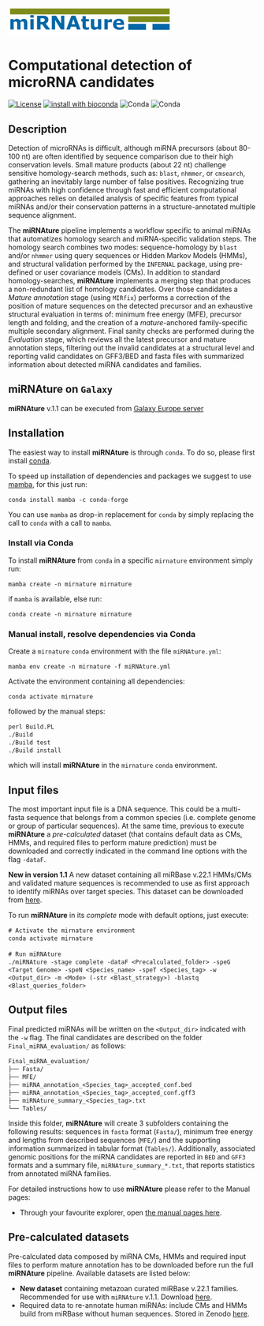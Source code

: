 ![miRNAture](https://github.com/Bierinformatik/miRNAture/blob/main/mirnature_logo.png "miRNAture") 
=========
# Computational detection of microRNA candidates
[![License](https://img.shields.io/github/license/cavelandiah/miRNAture_v1)](https://github.com/cavelandiah/miRNAture_v1)
[![install with bioconda](https://img.shields.io/badge/install%20with-bioconda-brightgreen.svg?style=flat)](http://bioconda.github.io/recipes/mirnature/README.html)
![Conda](https://img.shields.io/conda/v/bioconda/mirnature)
![Conda](https://img.shields.io/conda/dn/bioconda/mirnature)

## Description

Detection of microRNAs is difficult, although miRNA precursors (about 80-100 nt) are often 
identified by sequence comparison due to their high conservation levels. Small mature products 
(about 22 nt) challenge sensitive homology-search methods, such as: `blast`, `nhmmer`, or `cmsearch`, 
gathering an inevitably large number of false positives. Recognizing true miRNAs with high 
confidence through fast and efficient computational approaches relies on detailed analysis of 
specific features from typical miRNAs and/or their conservation patterns in a structure-annotated 
multiple sequence alignment.

The **miRNAture** pipeline implements a workflow specific to animal miRNAs that automatizes homology 
search and miRNA-specific validation steps. The homology search combines two modes: sequence-homology by 
`blast` and/or `nhmmer` using query sequences or Hidden Markov Models (HMMs), and structural validation 
performed by the `INFERNAL` package, using pre-defined or user covariance models (CMs). 
In addition to standard homology-searches, **miRNAture** implements a merging step that produces a 
non-redundant list of homology candidates. Over those candidates a _Mature annotation_ stage (using `MIRfix`)
performs a correction of the position of mature sequences on the detected precursor and an exhaustive 
structural evaluation in terms of: minimum free energy (MFE), precursor length and folding, and the creation
of a *mature*-anchored family-specific multiple secondary alignment. Final sanity checks are performed 
during the _Evaluation_ stage, which reviews all the latest precursor and mature annotation steps, 
filtering out the invalid candidates at a structural level and reporting valid candidates on GFF3/BED and 
fasta files with summarized information about detected miRNA candidates and families.

## **miRNAture** on `Galaxy`

**miRNAture** v.1.1 can be executed from [Galaxy Europe server](https://usegalaxy.eu/root?tool_id=toolshed.g2.bx.psu.edu/repos/iuc/mirnature/mirnature/1.1+galaxy0)


## Installation

The easiest way to install **miRNAture** is through `conda`. To do so, please first install
[conda](https://docs.conda.io/projects/conda/en/latest/user-guide/install/).

To speed up installation of dependencies and packages we suggest to use
[mamba](https://github.com/mamba-org/mamba), for this just run:

```
conda install mamba -c conda-forge
```

You can use `mamba` as drop-in replacement for `conda` by simply replacing the
call to `conda` with a call to `mamba`.


### Install via Conda

To install **miRNAture** from `conda` in a specific `mirnature` environment
simply run:

```
mamba create -n mirnature mirnature
```

if `mamba` is available, else run:

```
conda create -n mirnature mirnature
```

### Manual install, resolve dependencies via Conda

Create a `mirnature` `conda` environment with the file `miRNAture.yml`:

```
mamba env create -n mirnature -f miRNAture.yml
```

Activate the environment containing all dependencies:

```
conda activate mirnature
```

followed by the manual steps:

```
perl Build.PL
./Build
./Build test
./Build install
```

which will install **miRNAture** in the `mirnature` `conda` environment.


## Input files

The most important input file is a DNA sequence. This could be a multi-fasta 
sequence that belongs from a common species (i.e. complete genome or group of 
particular sequences). At the same time, previous to execute **miRNAture** a
_pre-calculated_ dataset (that contains default data as CMs, HMMs, and required 
files to perform mature prediction) must be downloaded and correctly indicated
in the command line options with the flag `-dataF`. 

**New in version 1.1**
A new dataset containing all miRBase v.22.1 HMMs/CMs and validated mature sequences is
recommended to use as first approach to identify miRNAs over target species.
This dataset can be downloaded from [here](https://doi.org/10.5281/zenodo.7180160).

To run **miRNAture** in its _complete_ mode with default options, just execute:

```
# Activate the mirnature environment
conda activate mirnature

# Run miRNAture
./miRNAture -stage complete -dataF <Precalculated_folder> -speG <Target Genome> -speN <Species_name> -speT <Species_tag> -w <Output_dir> -m <Mode> (-str <Blast_strategy>) -blastq <Blast_queries_folder> 
```

## Output files

Final predicted miRNAs will be written on the `<Output_dir>` indicated with the `-w` flag.
The final candidates are described on the folder `Final_miRNA_evaluation/` as
follows:
```
Final_miRNA_evaluation/
├── Fasta/
├── MFE/
├── miRNA_annotation_<Species_tag>_accepted_conf.bed
├── miRNA_annotation_<Species_tag>_accepted_conf.gff3
├── miRNAture_summary_<Species_tag>.txt
└── Tables/
```

Inside this folder, **miRNAture** will create 3 subfolders containing the
following results: sequences in `fasta` format (`Fasta/`), minimum free
energy and lengths from described sequences (`MFE/`) and the supporting information 
summarized in tabular format (`Tables/`).
Additionally, associated genomic positions for the miRNA candidates are reported
in `BED` and `GFF3` formats and a summary file, `miRNAture_summary_*.txt`, that
reports statistics from annotated miRNA families. 

For detailed instructions how to use **miRNAture** please refer to the Manual pages:

* Through your favourite explorer, open [the manual pages here](http://www.bioinf.uni-leipzig.de/~cristian/miRNAture-Manual/).

## Pre-calculated datasets

Pre-calculated data composed by miRNA CMs, HMMs and required input files to
perform mature annotation has to be downloaded before run the full **miRNAture**
pipeline. Available datasets are listed below:

- **New dataset** containing metazoan curated miRBase v.22.1 families.
  Recommended for use with `miRNAture` v.1.1. Download [here](https://doi.org/10.5281/zenodo.7180160). 
- Required data to re-annotate human miRNAs: include CMs and HMMs build from
  miRBase without human sequences. Stored in Zenodo
  [here](https://zenodo.org/record/4531376#.YCQS8EMo_ys).
